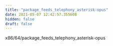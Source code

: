 ```yaml
---
title: "package_feeds_telephony_asterisk-opus"
date: 2021-05-07 12:42:57.355608
hidden: false
draft: false
---
```


x86/64/package_feeds_telephony_asterisk-opus

